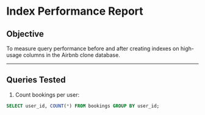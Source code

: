 # Index Performance Report

## Objective
To measure query performance before and after creating indexes on high-usage columns in the Airbnb clone database.

---

## Queries Tested

1. Count bookings per user:
```sql
SELECT user_id, COUNT(*) FROM bookings GROUP BY user_id;
